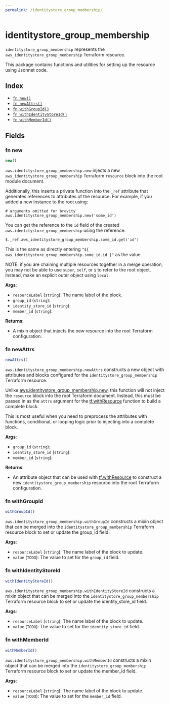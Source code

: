 ```yaml
---
permalink: /identitystore_group_membership/
---
```


# identitystore_group_membership

`identitystore_group_membership` represents the `aws_identitystore_group_membership` Terraform resource.



This package contains functions and utilities for setting up the resource using Jsonnet code.


## Index

* [`fn new()`](#fn-new)
* [`fn newAttrs()`](#fn-newattrs)
* [`fn withGroupId()`](#fn-withgroupid)
* [`fn withIdentityStoreId()`](#fn-withidentitystoreid)
* [`fn withMemberId()`](#fn-withmemberid)

## Fields

### fn new

```ts
new()
```


`aws.identitystore_group_membership.new` injects a new `aws_identitystore_group_membership` Terraform `resource`
block into the root module document.

Additionally, this inserts a private function into the `_ref` attribute that generates references to attributes of the
resource. For example, if you added a new instance to the root using:

    # arguments omitted for brevity
    aws.identitystore_group_membership.new('some_id')

You can get the reference to the `id` field of the created `aws.identitystore_group_membership` using the reference:

    $._ref.aws_identitystore_group_membership.some_id.get('id')

This is the same as directly entering `"${ aws_identitystore_group_membership.some_id.id }"` as the value.

NOTE: if you are chaining multiple resources together in a merge operation, you may not be able to use `super`, `self`,
or `$` to refer to the root object. Instead, make an explicit outer object using `local`.

**Args**:
  - `resourceLabel` (`string`): The name label of the block.
  - `group_id` (`string`): 
  - `identity_store_id` (`string`): 
  - `member_id` (`string`): 

**Returns**:
- A mixin object that injects the new resource into the root Terraform configuration.


### fn newAttrs

```ts
newAttrs()
```


`aws.identitystore_group_membership.newAttrs` constructs a new object with attributes and blocks configured for the `identitystore_group_membership`
Terraform resource.

Unlike [aws.identitystore_group_membership.new](#fn-identitystoregroupmembershipnew), this function will not inject the `resource`
block into the root Terraform document. Instead, this must be passed in as the `attrs` argument for the
[tf.withResource](https://github.com/tf-libsonnet/core/tree/main/docs#fn-withresource) function to build a complete block.

This is most useful when you need to preprocess the attributes with functions, conditional, or looping logic prior to
injecting into a complete block.

**Args**:
  - `group_id` (`string`): 
  - `identity_store_id` (`string`): 
  - `member_id` (`string`): 

**Returns**:
  - An attribute object that can be used with [tf.withResource](https://github.com/tf-libsonnet/core/tree/main/docs#fn-withresource) to construct a new `identitystore_group_membership` resource into the root Terraform configuration.


### fn withGroupId

```ts
withGroupId()
```

`aws.identitystore_group_membership.withGroupId` constructs a mixin object that can be merged into the `identitystore_group_membership`
Terraform resource block to set or update the group_id field.



**Args**:
  - `resourceLabel` (`string`): The name label of the block to update.
  - `value` (`TODO`): The value to set for the `group_id` field.


### fn withIdentityStoreId

```ts
withIdentityStoreId()
```

`aws.identitystore_group_membership.withIdentityStoreId` constructs a mixin object that can be merged into the `identitystore_group_membership`
Terraform resource block to set or update the identity_store_id field.



**Args**:
  - `resourceLabel` (`string`): The name label of the block to update.
  - `value` (`TODO`): The value to set for the `identity_store_id` field.


### fn withMemberId

```ts
withMemberId()
```

`aws.identitystore_group_membership.withMemberId` constructs a mixin object that can be merged into the `identitystore_group_membership`
Terraform resource block to set or update the member_id field.



**Args**:
  - `resourceLabel` (`string`): The name label of the block to update.
  - `value` (`TODO`): The value to set for the `member_id` field.
